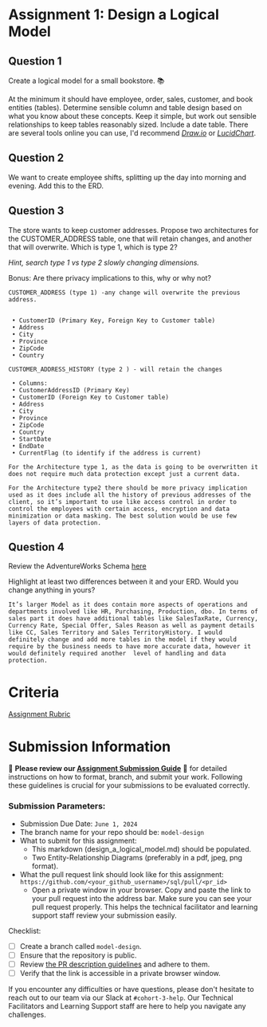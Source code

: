 # Assignment 1: Design a Logical Model

## Question 1
Create a logical model for a small bookstore. 📚

At the minimum it should have employee, order, sales, customer, and book entities (tables). Determine sensible column and table design based on what you know about these concepts. Keep it simple, but work out sensible relationships to keep tables reasonably sized. Include a date table. There are several tools online you can use, I'd recommend [_Draw.io_](https://www.drawio.com/) or [_LucidChart_](https://www.lucidchart.com/pages/).

## Question 2
We want to create employee shifts, splitting up the day into morning and evening. Add this to the ERD.

## Question 3
The store wants to keep customer addresses. Propose two architectures for the CUSTOMER_ADDRESS table, one that will retain changes, and another that will overwrite. Which is type 1, which is type 2?

_Hint, search type 1 vs type 2 slowly changing dimensions._

Bonus: Are there privacy implications to this, why or why not?
```
CUSTOMER_ADDRESS (type 1) -any change will overwrite the previous address.

 
 • CustomerID (Primary Key, Foreign Key to Customer table)
 • Address
 • City
 • Province 
 • ZipCode
 • Country

CUSTOMER_ADDRESS_HISTORY (type 2 ) - will retain the changes

 • Columns:
 • CustomerAddressID (Primary Key)
 • CustomerID (Foreign Key to Customer table)
 • Address
 • City
 • Province 
 • ZipCode
 • Country
 • StartDate
 • EndDate
 • CurrentFlag (to identify if the address is current)

For the Architecture type 1, as the data is going to be overwritten it does not require much data protection except just a current data.

For the Architecture type2 there should be more privacy implication used as it does include all the history of previous addresses of the client, so it’s important to use like access control in order to control the employees with certain access, encryption and data minimization or data masking. The best solution would be use few layers of data protection.

```

## Question 4
Review the AdventureWorks Schema [here](https://i.stack.imgur.com/LMu4W.gif)

Highlight at least two differences between it and your ERD. Would you change anything in yours?
```
It’s larger Model as it does contain more aspects of operations and departments involved like HR, Purchasing, Production, dbo. In terms of sales part it does have additional tables like SalesTaxRate, Currency, Currency Rate, Special Offer, Sales Reason as well as payment details like CC, Sales Territory and Sales TerritoryHistory. I would definitely change and add more tables in the model if they would require by the business needs to have more accurate data, however it would definitely required another  level of handling and data protection.
```

# Criteria

[Assignment Rubric](./assignment_rubric.md)

# Submission Information

🚨 **Please review our [Assignment Submission Guide](https://github.com/UofT-DSI/onboarding/blob/main/onboarding_documents/submissions.md)** 🚨 for detailed instructions on how to format, branch, and submit your work. Following these guidelines is crucial for your submissions to be evaluated correctly.

### Submission Parameters:
* Submission Due Date: `June 1, 2024`
* The branch name for your repo should be: `model-design`
* What to submit for this assignment:
    * This markdown (design_a_logical_model.md) should be populated.
    * Two Entity-Relationship Diagrams (preferably in a pdf, jpeg, png format).
* What the pull request link should look like for this assignment: `https://github.com/<your_github_username>/sql/pull/<pr_id>`
    * Open a private window in your browser. Copy and paste the link to your pull request into the address bar. Make sure you can see your pull request properly. This helps the technical facilitator and learning support staff review your submission easily.

Checklist:
- [ ] Create a branch called `model-design`.
- [ ] Ensure that the repository is public.
- [ ] Review [the PR description guidelines](https://github.com/UofT-DSI/onboarding/blob/main/onboarding_documents/submissions.md#guidelines-for-pull-request-descriptions) and adhere to them.
- [ ] Verify that the link is accessible in a private browser window.

If you encounter any difficulties or have questions, please don't hesitate to reach out to our team via our Slack at `#cohort-3-help`. Our Technical Facilitators and Learning Support staff are here to help you navigate any challenges.
